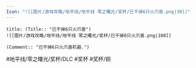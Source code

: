 ```yaml
---
Icon: "![[图片/游戏攻略/地平线/地平线 零之曙光/奖杯/已干掉6只火爪兽.png|30]]"
---
```

```ad-common-bronze-trophy
title: (Title:: "已干掉6只火爪兽")
![[图片/游戏攻略/地平线/地平线 零之曙光/奖杯/已干掉6只火爪兽.png|100]]

(Comment:: "已干掉6只火爪兽机器.")
```

#地平线/零之曙光/奖杯/DLC #奖杯 #奖杯/铜
